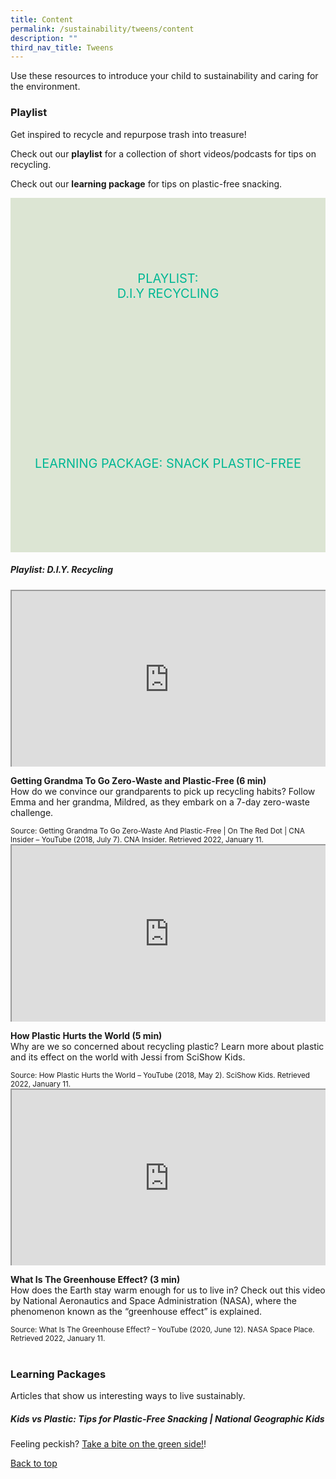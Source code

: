 ```yaml
---
title: Content
permalink: /sustainability/tweens/content
description: ""
third_nav_title: Tweens
---
```

<style type="text/css">
/* Links */
.content a { color: #322987; }
.content a:focus,
.content a:hover { color: #28216c; }

/* Button Outline */
.bp-button { padding-left: 1.5rem; padding-right: 1.5rem; }
.bp-button.is-primary-outline { border: 1px solid #322987; color: #322987; background-color: transparent; text-decoration: none; }
.bp-button.is-primary-outline:focus,
.bp-button.is-primary-outline:hover { border: 1px solid #322987; color: #cff2e8; background-color: #322987; text-decoration: none; }

/* Responsive Iframe */
.responsive-iframe { position: absolute; top: 0; left: 0; bottom: 0; right: 0; width: 100%; height: 100%; }
.responsive-iframe-container { position: relative; overflow: hidden; width: 100%; }
.responsive-iframe-container.ratio-16by9 { padding-top: 56.25%; }
.responsive-iframe-container.ratio-4by3 { padding-top: 75%; }
.responsive-iframe-container.ratio-3by2 { padding-top: 66.66%; }
.responsive-iframe-container.ratio-1by1 { padding-top: 100%; }
	
/* Click Box */
.clickbox { display: block; position: relative; width: 100%; padding-bottom: 56.25%; background-color: transparent; }
.clickbox span { padding: .5rem; }
.clickbox a { position: absolute; display: flex; width: 100%; height: 100%; align-items: center; justify-content: center; font-size: 1.25rem; text-align: center; text-decoration: none; text-transform: uppercase; }
.clickbox a:focus,
.clickbox a:hover { text-decoration: none; }

/* Mint Jade */
.clickbox.is-mint-jade { background-color: #dce5d3; color: #00b794; }
.clickbox.is-mint-jade a { color: #00b794; }
.clickbox.is-mint-jade a:focus,
.clickbox.is-mint-jade a:hover { background-color: #00b794; color: #dce5d3; }	

</style>

Use these resources to introduce your child to sustainability and caring for the environment.

<h3 class="margin--bottom--lg"><b>Playlist</b></h3>
<p>Get inspired to recycle and repurpose trash into treasure!</p>

Check out our **playlist** for a collection of short videos/podcasts for tips on recycling. 

Check out our **learning package** for tips on plastic-free snacking.


<div class="row is-multiline">
  <div class="col is-one-half">
    <div class="clickbox is-mint-jade">
      <a href="#playlist-recycling">
        <span>Playlist:<br>D.I.Y Recycling</span>
      </a>
    </div>
  </div>
  <div class="col is-one-half">
    <div class="clickbox is-mint-jade">
      <a href="#lp-endangered">
        <span>Learning Package: Snack Plastic-Free</span>
      </a>
    </div>
  </div>
  </div>


<h5 class="margin--bottom--lg" id="playlist-recycling"><b>Playlist: D.I.Y. Recycling</b></h5>

<div class="row is-multiline margin--bottom--lg">
  <div class="col is-two-fifths">
    <div class="responsive-iframe-container ratio-16by9">
      <iframe class="responsive-iframe" src="https://www.youtube.com/embed/xx36XIu2hNA"></iframe>
    </div>
  </div>
  <div class="col is-three-fifths">
    <p><b class="has-text-indigo">Getting Grandma To Go Zero-Waste and Plastic-Free (6 min)</b><br>
How do we convince our grandparents to pick up recycling habits? Follow Emma and her grandma, Mildred, as they embark on a 7-day zero-waste challenge.</p>
   <small>Source: Getting Grandma To Go Zero-Waste And Plastic-Free | On The Red Dot | CNA Insider – YouTube (2018, July 7). CNA Insider. Retrieved 2022, January 11.</small>
  </div>
</div>

<div class="row is-multiline margin--bottom--lg">
  <div class="col is-two-fifths">
    <div class="responsive-iframe-container ratio-16by9">
      <iframe class="responsive-iframe" src="https://www.youtube.com/embed/VUUUxOl715s"></iframe>
    </div>
  </div>
  <div class="col is-three-fifths">
<p><b class="has-text-indigo">How Plastic Hurts the World (5 min)</b><br>
Why are we so concerned about recycling plastic? Learn more about plastic and its effect on the world with Jessi from SciShow Kids.</p>
    <small>Source: How Plastic Hurts the World – YouTube (2018, May 2). SciShow Kids. Retrieved 2022, January 11.</small>
  </div>
</div>

<div class="row is-multiline">
  <div class="col is-two-fifths">
    <div class="responsive-iframe-container ratio-16by9">
      <iframe class="responsive-iframe" src="https://www.youtube.com/embed/SN5-DnOHQmE"></iframe>
    </div>
  </div>
  <div class="col is-three-fifths">
    <p><b class="has-text-indigo">What Is The Greenhouse Effect? (3 min)</b><br>
How does the Earth stay warm enough for us to live in? Check out this video by National Aeronautics and Space Administration (NASA), where the phenomenon known as the “greenhouse effect” is explained.</p>
    <small>Source: What Is The Greenhouse Effect? – YouTube (2020, June 12). NASA Space Place. Retrieved 2022, January 11.</small>
  </div>
</div>
<br>


<h3><b>Learning Packages</b></h3>
Articles that show us interesting ways to live sustainably.

<h5 class="margin--bottom--lg" id="lp-endangered"><b>Kids vs Plastic: Tips for Plastic-Free Snacking | National Geographic Kids</b></h5>
Feeling peckish? <a target="_blank" href="https://www.nationalgeographic.com/pdf/kids/photos/articles/Nature/H-P/KidsVsPlastic/plastic-free-party.pdf">Take a bite on the green side!</a>!

<p class="has-text-right margin--top--xl"><a href="#main-content">Back to top</a></p>